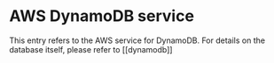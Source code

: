# AWS DynamoDB service

This entry refers to the AWS service for DynamoDB. For details on the database itself, please refer to [[dynamodb]]